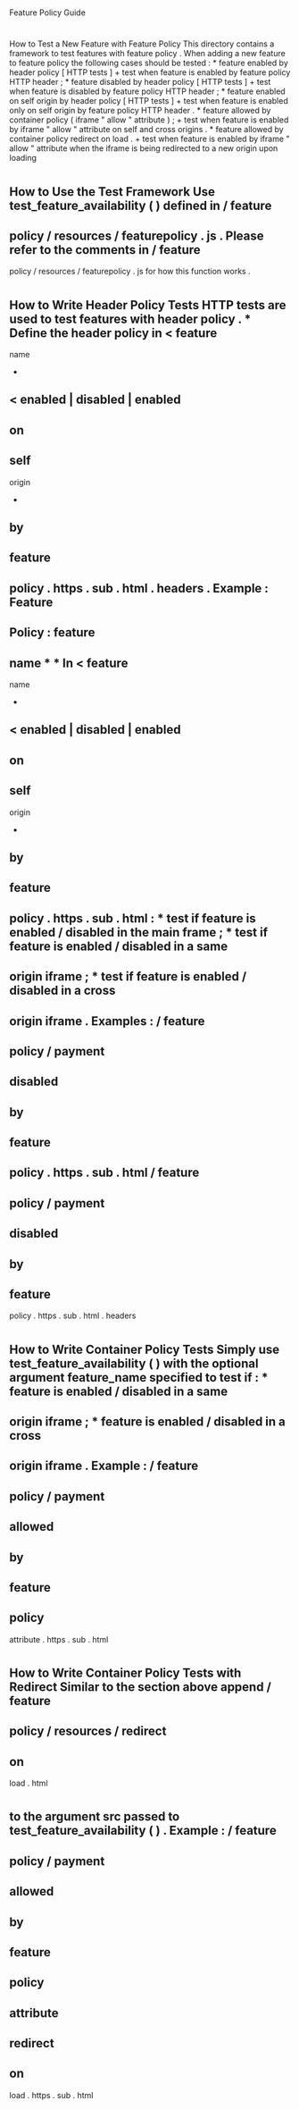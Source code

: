 #
Feature
Policy
Guide
#
#
How
to
Test
a
New
Feature
with
Feature
Policy
This
directory
contains
a
framework
to
test
features
with
feature
policy
.
When
adding
a
new
feature
to
feature
policy
the
following
cases
should
be
tested
:
*
feature
enabled
by
header
policy
[
HTTP
tests
]
+
test
when
feature
is
enabled
by
feature
policy
HTTP
header
;
*
feature
disabled
by
header
policy
[
HTTP
tests
]
+
test
when
feature
is
disabled
by
feature
policy
HTTP
header
;
*
feature
enabled
on
self
origin
by
header
policy
[
HTTP
tests
]
+
test
when
feature
is
enabled
only
on
self
origin
by
feature
policy
HTTP
header
.
*
feature
allowed
by
container
policy
(
iframe
"
allow
"
attribute
)
;
+
test
when
feature
is
enabled
by
iframe
"
allow
"
attribute
on
self
and
cross
origins
.
*
feature
allowed
by
container
policy
redirect
on
load
.
+
test
when
feature
is
enabled
by
iframe
"
allow
"
attribute
when
the
iframe
is
being
redirected
to
a
new
origin
upon
loading
#
#
#
How
to
Use
the
Test
Framework
Use
test_feature_availability
(
)
defined
in
/
feature
-
policy
/
resources
/
featurepolicy
.
js
.
Please
refer
to
the
comments
in
/
feature
-
policy
/
resources
/
featurepolicy
.
js
for
how
this
function
works
.
#
#
#
How
to
Write
Header
Policy
Tests
HTTP
tests
are
used
to
test
features
with
header
policy
.
*
Define
the
header
policy
in
<
feature
-
name
>
-
<
enabled
|
disabled
|
enabled
-
on
-
self
-
origin
>
-
by
-
feature
-
policy
.
https
.
sub
.
html
.
headers
.
Example
:
Feature
-
Policy
:
feature
-
name
*
*
In
<
feature
-
name
>
-
<
enabled
|
disabled
|
enabled
-
on
-
self
-
origin
>
-
by
-
feature
-
policy
.
https
.
sub
.
html
:
*
test
if
feature
is
enabled
/
disabled
in
the
main
frame
;
*
test
if
feature
is
enabled
/
disabled
in
a
same
-
origin
iframe
;
*
test
if
feature
is
enabled
/
disabled
in
a
cross
-
origin
iframe
.
Examples
:
/
feature
-
policy
/
payment
-
disabled
-
by
-
feature
-
policy
.
https
.
sub
.
html
/
feature
-
policy
/
payment
-
disabled
-
by
-
feature
-
policy
.
https
.
sub
.
html
.
headers
#
#
#
How
to
Write
Container
Policy
Tests
Simply
use
test_feature_availability
(
)
with
the
optional
argument
feature_name
specified
to
test
if
:
*
feature
is
enabled
/
disabled
in
a
same
-
origin
iframe
;
*
feature
is
enabled
/
disabled
in
a
cross
-
origin
iframe
.
Example
:
/
feature
-
policy
/
payment
-
allowed
-
by
-
feature
-
policy
-
attribute
.
https
.
sub
.
html
#
#
#
How
to
Write
Container
Policy
Tests
with
Redirect
Similar
to
the
section
above
append
/
feature
-
policy
/
resources
/
redirect
-
on
-
load
.
html
#
to
the
argument
src
passed
to
test_feature_availability
(
)
.
Example
:
/
feature
-
policy
/
payment
-
allowed
-
by
-
feature
-
policy
-
attribute
-
redirect
-
on
-
load
.
https
.
sub
.
html
